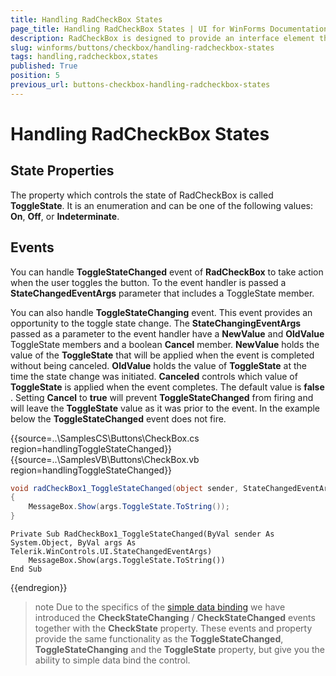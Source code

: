 ```yaml
---
title: Handling RadCheckBox States
page_title: Handling RadCheckBox States | UI for WinForms Documentation
description: RadCheckBox is designed to provide an interface element that can represent an On or Off state using a check mark.
slug: winforms/buttons/checkbox/handling-radcheckbox-states
tags: handling,radcheckbox,states
published: True
position: 5
previous_url: buttons-checkbox-handling-radcheckbox-states
---
```


# Handling RadCheckBox States

## State Properties

The property which controls the state of RadCheckBox is called __ToggleState__. It is an enumeration and can be one of the following values: __On__, __Off__, or __Indeterminate__. 
        

## Events

You can handle __ToggleStateChanged__ event of __RadCheckBox__ to take action when the user toggles the button. To the event handler is passed a __StateChangedEventArgs__ parameter that includes a ToggleState member.

You can also handle __ToggleStateChanging__ event. This event provides an opportunity to the toggle state change. The __StateChangingEventArgs__ passed as a parameter to the event handler have a __NewValue__ and __OldValue__ ToggleState members and a boolean __Cancel__ member. __NewValue__ holds the value of the __ToggleState__ that will be applied when the event is completed without being canceled. __OldValue__ holds the value of __ToggleState__ at the time the state change was initiated. __Canceled__ controls which value of __ToggleState__ is applied when the event completes. The default value is __false__ . Setting __Cancel__ to __true__ will prevent __ToggleStateChanged__ from firing and will leave the __ToggleState__ value as it was prior to the event. In the example below the __ToggleStateChanged__ event does not fire.
        
{{source=..\SamplesCS\Buttons\CheckBox.cs region=handlingToggleStateChanged}} 
{{source=..\SamplesVB\Buttons\CheckBox.vb region=handlingToggleStateChanged}} 
````C#
void radCheckBox1_ToggleStateChanged(object sender, StateChangedEventArgs args)
{
    MessageBox.Show(args.ToggleState.ToString());
}

````
````VB.NET
Private Sub RadCheckBox1_ToggleStateChanged(ByVal sender As System.Object, ByVal args As Telerik.WinControls.UI.StateChangedEventArgs)
    MessageBox.Show(args.ToggleState.ToString())
End Sub

````

{{endregion}} 


>note Due to the specifics of the [simple data binding](http://msdn.microsoft.com/en-us/library/system.windows.forms.binding(v=vs.110).aspx) we have introduced the __CheckStateChanging__ / __CheckStateChanged__ events together with the __CheckState__ property. These events and property provide the same functionality as the __ToggleStateChanged__, __ToggleStateChanging__ and the __ToggleState__ property, but give you the ability to simple data bind the control.
>

